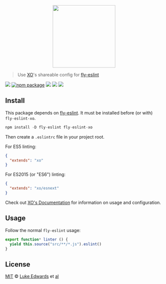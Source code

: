 <div align="center">
  <a href="http://github.com/flyjs/fly">
    <img width=200px  src="https://cloud.githubusercontent.com/assets/8317250/8733685/0be81080-2c40-11e5-98d2-c634f076ccd7.png">
  </a>
</div>

> Use [XO](https://github.com/sindresorhus/xo)'s shareable config for [fly-eslint][fly-eslint]

[![][fly-badge]][fly]
[![npm package][npm-ver-link]][releases]
[![][dl-badge]][npm-pkg-link]
[![][travis-badge]][travis-link]
[![][mit-badge]][mit]

## Install

This package depends on [fly-eslint][fly-eslint]. It must be installed before (or with) `fly-eslint-xo`.

```a
npm install -D fly-eslint fly-eslint-xo
```

Then create a `.eslintrc` file in your project root.

For ES5 linting:

```json
{
  "extends": "xo"
}
```

For ES2015 (or "ES6") linting: 

```json
{
  "extends": "xo/esnext"
}
```

Check out [XO's Documentation](https://github.com/sindresorhus/eslint-config-xo#usage) for information on usage and configuration.

## Usage

Follow the normal `fly-eslint` usage:

```js
export function* linter () {
  yield this.source("src/**/*.js").eslint()
}
```

## License

[MIT][mit] © [Luke Edwards][author] et [al][contributors]


[fly-eslint]:   https://github.com/bucaran/fly-eslint
[mit]:          http://opensource.org/licenses/MIT
[author]:       https://lukeed.com
[contributors]: https://github.com/lukeed/fly-eslint-xo/graphs/contributors
[releases]:     https://github.com/lukeed/fly-eslint-xo/releases
[fly]:          https://www.github.com/flyjs/fly
[fly-badge]:    https://img.shields.io/badge/fly-JS-05B3E1.svg?style=flat-square
[mit-badge]:    https://img.shields.io/badge/license-MIT-444444.svg?style=flat-square
[npm-pkg-link]: https://www.npmjs.org/package/fly-eslint-xo
[npm-ver-link]: https://img.shields.io/npm/v/fly-eslint-xo.svg?style=flat-square
[dl-badge]:     http://img.shields.io/npm/dm/fly-eslint-xo.svg?style=flat-square
[travis-link]:  https://travis-ci.org/lukeed/fly-eslint-xo
[travis-badge]: http://img.shields.io/travis/lukeed/fly-eslint-xo.svg?style=flat-square
